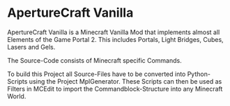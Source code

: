 # ApertureCraft Vanilla
ApertureCraft Vanilla is a Minecraft Vanilla Mod that implements almost all Elements of the Game Portal 2.
This includes Portals, Light Bridges, Cubes, Lasers and Gels.

The Source-Code consists of Minecraft specific Commands.

To build this Project all Source-Files have to be converted into Python-Scripts using the Project MplGenerator.
These Scripts can then be used as Filters in MCEdit to import the Commandblock-Structure into any Minecraft World.
